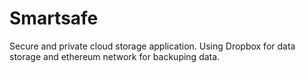 # Smartsafe

Secure and private cloud storage application.
Using Dropbox for data storage and ethereum network for backuping data.
